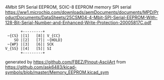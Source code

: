 4Mbit SPI Serial EEPROM, SOIC-8
EEPROM memory SPI serial
https://ww1.microchip.com/downloads/aemDocuments/documents/MPD/ProductDocuments/DataSheets/25CSM04-4-Mbit-SPI-Serial-EEPROM-With-128-Bit-Serial-Number-and-Enhanced-Write-Protection-20005817C.pdf


	       +---------+
	 ~{CS} |[1]   [8]| V_{CC}
	    SO |[2]   [7]| ~{HOLD}
	 ~{WP} |[3]   [6]| SCK
	V_{SS} |[4]   [5]| SI
	       +---------+


generated by https://github.com/FBEZ/Pinout-AsciiArt from https://github.com/ask6483/kicad-symbols/blob/master/Memory_EEPROM.kicad_sym